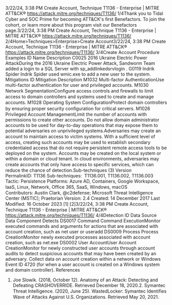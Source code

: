 3/22/24, 3:38 PM Create Account, Technique T1136 - Enterprise | MITRE ATT&CK®
https://attack.mitre.org/techniques/T1136/ 1/4Thank you to Tidal Cyber and SOC Prime for becoming ATT&CK's ﬁrst Benefactors. To join the cohort, or learn more about this program visit our
Benefactors page.3/22/24, 3:38 PM Create Account, Technique T1136 - Enterprise | MITRE ATT&CK®
https://attack.mitre.org/techniques/T1136/ 2/4Home>Techniques>Enterprise>Create Account3/22/24, 3:38 PM Create Account, Technique T1136 - Enterprise | MITRE ATT&CK®
https://attack.mitre.org/techniques/T1136/ 3/4Create Account
Procedure Examples
ID Name Description
C0025 2016 Ukraine Electric
Power AttackDuring the 2016 Ukraine Electric Power Attack, Sandworm Team added a login to a SQL Server
with sp\_addlinkedsrvlogin .
G0119 Indrik Spider Indrik Spider used wmic.exe to add a new user to the system.
Mitigations
ID Mitigation Description
M1032 Multi-factor
AuthenticationUse multi-factor authentication for user and privileged accounts.
M1030 Network
SegmentationConﬁgure access controls and ﬁrewalls to limit access to domain controllers and systems used to
create and manage accounts.
M1028 Operating System
ConﬁgurationProtect domain controllers by ensuring proper security conﬁguration for critical servers.
M1026 Privileged Account
ManagementLimit the number of accounts with permissions to create other accounts. Do not allow domain
administrator accounts to be used for day-to-day operations that may expose them to potential
adversaries on unprivileged systems.Adversaries may create an account to maintain access to victim systems. With a suﬃcient level of access, creating such accounts may be
used to establish secondary credentialed access that do not require persistent remote access tools to be deployed on the system.
Accounts may be created on the local system or within a domain or cloud tenant. In cloud environments, adversaries may create accounts
that only have access to speciﬁc services, which can reduce the chance of detection.Sub-techniques (3)
Version PermalinkID: T1136
Sub-techniques:  T1136.001, T1136.002, T1136.003
 
Tactic: Persistence
 
Platforms: Azure AD, Containers, Google Workspace, IaaS, Linux, Network, Oﬃce 365, SaaS, Windows, macOS
Contributors: Austin Clark, @c2defense; Microsoft Threat Intelligence Center (MSTIC); Praetorian
Version: 2.4
Created: 14 December 2017
Last Modiﬁed: 16 October 2023
[1]
[2]3/22/24, 3:38 PM Create Account, Technique T1136 - Enterprise | MITRE ATT&CK®
https://attack.mitre.org/techniques/T1136/ 4/4Detection
ID Data Source Data Component Detects
DS0017 Command Command
ExecutionMonitor executed commands and arguments for actions that are associated with account
creation, such as net user or useradd
DS0009 Process Process
CreationMonitor newly executed processes associated with account creation, such as net.exe
DS0002 User AccountUser Account
CreationMonitor for newly constructed user accounts through account audits to detect suspicious
accounts that may have been created by an adversary. Collect data on account creation
within a network or Windows Event ID 4720 (for when a user account is created on a
Windows system and domain controller).
References
1. Joe Slowik. (2018, October 12). Anatomy of an Attack:
Detecting and Defeating CRASHOVERRIDE. Retrieved
December 18, 2020.2. Symantec Threat Intelligence. (2020, June 25). WastedLocker:
Symantec Identiﬁes Wave of Attacks Against U.S.
Organizations. Retrieved May 20, 2021.